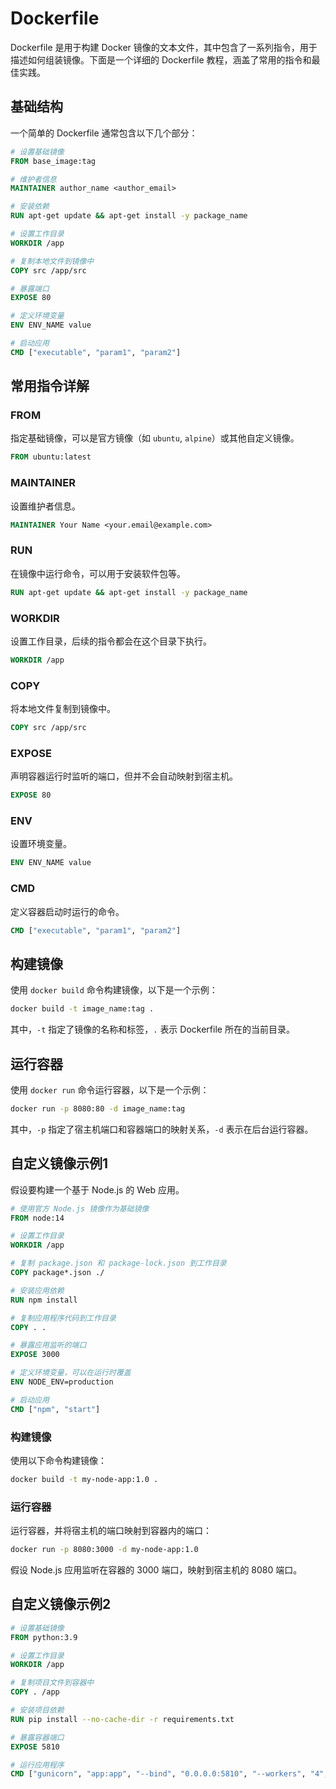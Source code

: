 # Dockerfile

Dockerfile 是用于构建 Docker 镜像的文本文件，其中包含了一系列指令，用于描述如何组装镜像。下面是一个详细的 Dockerfile 教程，涵盖了常用的指令和最佳实践。

## 基础结构

一个简单的 Dockerfile 通常包含以下几个部分：

```dockerfile
# 设置基础镜像
FROM base_image:tag

# 维护者信息
MAINTAINER author_name <author_email>

# 安装依赖
RUN apt-get update && apt-get install -y package_name

# 设置工作目录
WORKDIR /app

# 复制本地文件到镜像中
COPY src /app/src

# 暴露端口
EXPOSE 80

# 定义环境变量
ENV ENV_NAME value

# 启动应用
CMD ["executable", "param1", "param2"]
```

## 常用指令详解

### FROM

指定基础镜像，可以是官方镜像（如 `ubuntu`, `alpine`）或其他自定义镜像。

```dockerfile
FROM ubuntu:latest
```

### MAINTAINER

设置维护者信息。

```dockerfile
MAINTAINER Your Name <your.email@example.com>
```

### RUN

在镜像中运行命令，可以用于安装软件包等。

```dockerfile
RUN apt-get update && apt-get install -y package_name
```

### WORKDIR

设置工作目录，后续的指令都会在这个目录下执行。

```dockerfile
WORKDIR /app
```

### COPY

将本地文件复制到镜像中。

```dockerfile
COPY src /app/src
```

### EXPOSE

声明容器运行时监听的端口，但并不会自动映射到宿主机。

```dockerfile
EXPOSE 80
```

### ENV

设置环境变量。

```dockerfile
ENV ENV_NAME value
```

### CMD

定义容器启动时运行的命令。

```dockerfile
CMD ["executable", "param1", "param2"]
```



## 构建镜像

使用 `docker build` 命令构建镜像，以下是一个示例：

```bash
docker build -t image_name:tag .
```

其中，`-t` 指定了镜像的名称和标签，`.` 表示 Dockerfile 所在的当前目录。



## 运行容器

使用 `docker run` 命令运行容器，以下是一个示例：

```bash
docker run -p 8080:80 -d image_name:tag
```

其中，`-p` 指定了宿主机端口和容器端口的映射关系，`-d` 表示在后台运行容器。



## 自定义镜像示例1

假设要构建一个基于 Node.js 的 Web 应用。

```dockerfile
# 使用官方 Node.js 镜像作为基础镜像
FROM node:14

# 设置工作目录
WORKDIR /app

# 复制 package.json 和 package-lock.json 到工作目录
COPY package*.json ./

# 安装应用依赖
RUN npm install

# 复制应用程序代码到工作目录
COPY . .

# 暴露应用监听的端口
EXPOSE 3000

# 定义环境变量，可以在运行时覆盖
ENV NODE_ENV=production

# 启动应用
CMD ["npm", "start"]
```

### 构建镜像

使用以下命令构建镜像：

```bash
docker build -t my-node-app:1.0 .
```

### 运行容器

运行容器，并将宿主机的端口映射到容器内的端口：

```bash
docker run -p 8080:3000 -d my-node-app:1.0
```

假设 Node.js 应用监听在容器的 3000 端口，映射到宿主机的 8080 端口。



## 自定义镜像示例2

```dockerfile
# 设置基础镜像
FROM python:3.9

# 设置工作目录
WORKDIR /app

# 复制项目文件到容器中
COPY . /app

# 安装项目依赖
RUN pip install --no-cache-dir -r requirements.txt

# 暴露容器端口
EXPOSE 5810

# 运行应用程序
CMD ["gunicorn", "app:app", "--bind", "0.0.0.0:5810", "--workers", "4", "--log-level", "info"]
```

